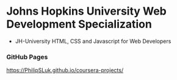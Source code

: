 # Johns Hopkins University Web Development Specialization

* JH-University HTML, CSS and Javascript for Web Developers</a>

### GitHub Pages

https://PhilipSLuk.github.io/coursera-projects/
